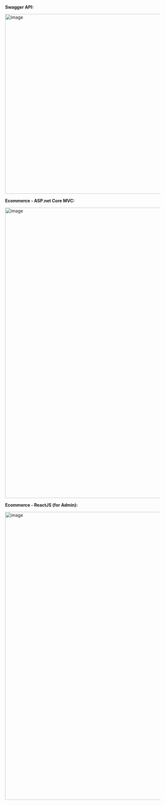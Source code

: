 
**Swagger API:**

<img width="583" alt="image" src="https://github.com/user-attachments/assets/9f650ae4-1adf-43a3-a0b1-76e343496d9a">

**Ecommerce - ASP.net Core MVC:**

<img width="942" alt="image" src="https://github.com/user-attachments/assets/4da34ff9-0310-4f87-bda4-cb39ae05c69a">

**Ecommerce - ReactJS (for Admin):**

<img width="934" alt="image" src="https://github.com/user-attachments/assets/6fa00057-121f-4126-a055-312eb5bada30">



